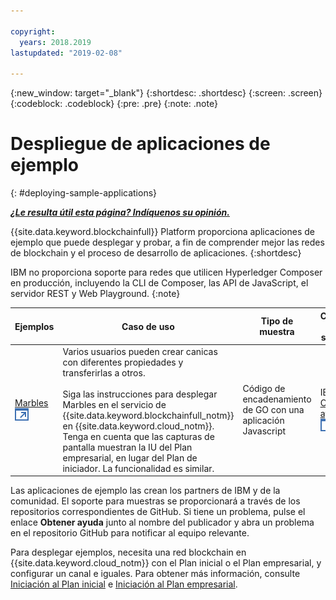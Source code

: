 ```yaml
---

copyright:
  years: 2018.2019
lastupdated: "2019-02-08"

---
```


{:new_window: target="_blank"}
{:shortdesc: .shortdesc}
{:screen: .screen}
{:codeblock: .codeblock}
{:pre: .pre}
{:note: .note}

# Despliegue de aplicaciones de ejemplo
{: #deploying-sample-applications}


***[¿Le resulta útil esta página? Indíquenos su opinión.](https://www.surveygizmo.com/s3/4501493/IBM-Blockchain-Documentation)***


{{site.data.keyword.blockchainfull}} Platform proporciona aplicaciones de ejemplo que puede desplegar y probar, a fin de comprender mejor las redes de blockchain y el proceso de desarrollo de aplicaciones.
{:shortdesc}

IBM no proporciona soporte para redes que utilicen Hyperledger Composer en producción, incluyendo la CLI de Composer, las API de JavaScript, el servidor REST y Web Playground.
{:note}

|  Ejemplos     | Caso de uso       | Tipo de muestra  | Creador y soporte  |
| --------------|---------------------|----|-------|
| [Marbles ![Icono de enlace externo](../images/external_link.svg "Icono de enlace externo")](https://github.com/IBM-Blockchain/marbles "Marbles")| Varios usuarios pueden crear canicas con diferentes propiedades y transferirlas a otros. <br> <br> Siga las instrucciones para desplegar Marbles en el servicio de {{site.data.keyword.blockchainfull_notm}} en {{site.data.keyword.cloud_notm}}. Tenga en cuenta que las capturas de pantalla muestran la IU del Plan empresarial, en lugar del Plan de iniciador. La funcionalidad es similar. | Código de encadenamiento de GO con una aplicación Javascript| IBM<br> [Obtener ayuda ![Icono de enlace externo](../images/external_link.svg "Icono de enlace externo")](https://github.com/IBM-Blockchain/marbles/issues "Obtener ayuda") |


Las aplicaciones de ejemplo las crean los partners de IBM y de la comunidad. El soporte para muestras se proporcionará a través de los repositorios correspondientes de GitHub. Si tiene un problema, pulse el enlace **Obtener ayuda** junto al nombre del publicador y abra un problema en el repositorio GitHub para notificar al equipo relevante.

Para desplegar ejemplos, necesita una red blockchain en {{site.data.keyword.cloud_notm}} con el Plan inicial o el Plan empresarial, y configurar un canal e iguales. Para obtener más información, consulte [Iniciación al Plan inicial](/docs/services/blockchain/get_start_starter_plan.html#getting-started-with-starter-plan) e [Iniciación al Plan empresarial](/docs/services/blockchain/get_start.html#getting-started-with-enterprise-plan).
